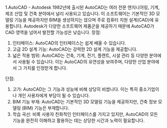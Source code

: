1.AutoCAD - Autodesk 
1982년에 출시된 AutoCAD는 여러 전문 엔지니어링, 기계, 제조 산업 및 건축 분야에서 널리 사용되고 있습니다. 이 소프트웨어는 기본적인 3D 모델링 기능을 제공하지만 BIM을 생성하지는 않으며 주로 컴퓨터 지원 설계(CAD)에 유용합니다. Autodesk가 다양한 소프트웨어 제품군을 제공하기 때문에 AutoCAD가 CAD 영역을 넘어서 발전할 가능성은 낮습니다.
장점:
1. 인터페이스: AutoCAD의 인터페이스는 쉽게 배울 수 있습니다.
2. 고급 2D 설계 기능: AutoCAD는 강력한 2D 설계 기능을 제공합니다. 
3. 넓은 적용 범위: AutoCAD는 건축, 기계, 전기, 플랜트, 시설 관리 등 다양한 분야에서 사용될 수 있습니다. 이는 AutoCAD의 유연성을 보여주며, 다양한 산업 분야에서 그 가치를 인정받게 합니다.

단점:
1. 고가: AutoCAD는 그 기능과 성능에 비해 상당히 비쌉니다. 이는 특히 중소기업이나 개인 사용자에게 부담이 될 수 있습니다.
2. BIM 기능 부재: AutoCAD는 기본적인 3D 모델링 기능을 제공하지만, 건축 정보 모델링 (BIM) 기능은 부재합니다.
3. 학습 곡선: 비록 사용자 친화적인 인터페이스를 가지고 있지만, AutoCAD의 모든 기능을 완전히 이해하고 활용하는 데는 상당한 시간과 노력이 필요합니다.


